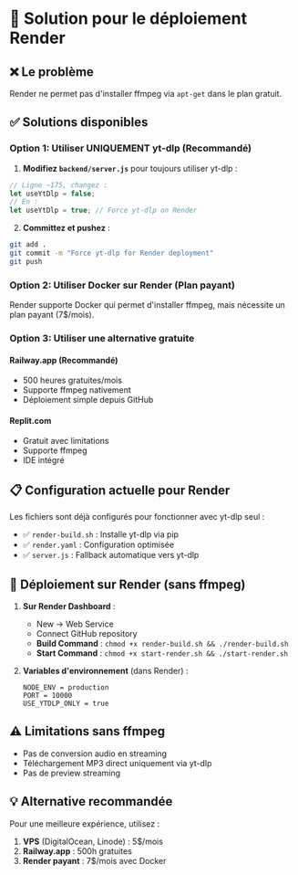 # 🔧 Solution pour le déploiement Render

## ❌ Le problème
Render ne permet pas d'installer ffmpeg via `apt-get` dans le plan gratuit.

## ✅ Solutions disponibles

### Option 1: Utiliser UNIQUEMENT yt-dlp (Recommandé)

1. **Modifiez `backend/server.js`** pour toujours utiliser yt-dlp :

```javascript
// Ligne ~175, changez :
let useYtDlp = false;
// En :
let useYtDlp = true; // Force yt-dlp on Render
```

2. **Committez et pushez** :
```bash
git add .
git commit -m "Force yt-dlp for Render deployment"
git push
```

### Option 2: Utiliser Docker sur Render (Plan payant)

Render supporte Docker qui permet d'installer ffmpeg, mais nécessite un plan payant (7$/mois).

### Option 3: Utiliser une alternative gratuite

#### Railway.app (Recommandé)
- 500 heures gratuites/mois
- Supporte ffmpeg nativement
- Déploiement simple depuis GitHub

#### Replit.com
- Gratuit avec limitations
- Supporte ffmpeg
- IDE intégré

## 📋 Configuration actuelle pour Render

Les fichiers sont déjà configurés pour fonctionner avec yt-dlp seul :

- ✅ `render-build.sh` : Installe yt-dlp via pip
- ✅ `render.yaml` : Configuration optimisée
- ✅ `server.js` : Fallback automatique vers yt-dlp

## 🚀 Déploiement sur Render (sans ffmpeg)

1. **Sur Render Dashboard** :
   - New → Web Service
   - Connect GitHub repository
   - **Build Command** : `chmod +x render-build.sh && ./render-build.sh`
   - **Start Command** : `chmod +x start-render.sh && ./start-render.sh`

2. **Variables d'environnement** (dans Render) :
   ```
   NODE_ENV = production
   PORT = 10000
   USE_YTDLP_ONLY = true
   ```

## ⚠️ Limitations sans ffmpeg

- Pas de conversion audio en streaming
- Téléchargement MP3 direct uniquement via yt-dlp
- Pas de preview streaming

## 💡 Alternative recommandée

Pour une meilleure expérience, utilisez :
1. **VPS** (DigitalOcean, Linode) : 5$/mois
2. **Railway.app** : 500h gratuites
3. **Render payant** : 7$/mois avec Docker